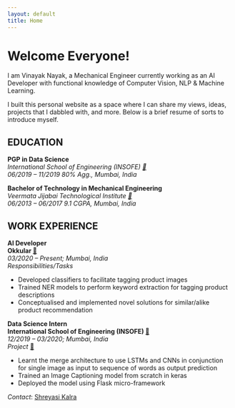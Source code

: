 ```yaml
---
layout: default
title: Home
---
```


# Welcome Everyone!

I am Vinayak Nayak, a Mechanical Engineer currently working as an AI Developer with functional knowledge of Computer Vision, NLP & Machine Learning. 

I built this personal website as a space where I can share my views, ideas, projects that I dabbled with, and more. Below is a brief resume of sorts to introduce myself.

## EDUCATION

<p>
<b>PGP in Data Science</b><br>
<i>International School of Engineering (INSOFE) <a href="https://www.insofe.edu.in/" target="_blank">🔗</a></i><br>
<i>06/2019 – 11/2019 80% Agg., Mumbai, India</i></p>

<p>
<b>Bachelor of Technology in Mechanical Engineering</b><br>
<i>Veermata Jijabai Technological Institute <a href="http://vjti.ac.in/" target="_blank">🔗</a></i><br>
<i>06/2013 – 06/2017 9.1 CGPA, Mumbai, India</i></p>

## WORK EXPERIENCE

<p>
<b>AI Developer</b><br>
<b>Okkular <a href="https://www.okkular.io/">🔗</a></b><br>
<i>03/2020 – Present; Mumbai, India</i><br>
<i>Responsibilities/Tasks</i><br>
<ul>
<li>Developed classifiers to facilitate tagging product images</li>
<li>Trained NER models to perform keyword extraction for tagging product descriptions</li>
<li>Conceptualised and implemented novel solutions for similar/alike product recommendation</li>
</ul>
</p>

<p>
<b>Data Science Intern</b><br>
<b>International School of Engineering (INSOFE) <a href="https://www.insofe.edu.in/" target="_blank">🔗</a></b><br>
<i>12/2019 – 03/2020; Mumbai, India</i><br>
<i>Project</i> <a href="https://github.com/ElisonSherton/Image_Captioning" target="_blank">🔗</a><br>
<ul>
<li>Learnt the merge architecture to use LSTMs and CNNs in conjunction for single image as input to sequence of words as output prediction</li>
<li>Trained an Image Captioning model from scratch in keras</li>
<li>Deployed the model using Flask micro-framework</li>
</ul>
<i>Contact</i>: <a href="https://in.linkedin.com/in/shreyasi-kalra-36a43511b" target="_blank">Shreyasi Kalra</a>
</p>

<!-- <div class="posts">
  {% for post in paginator.posts %}
  <div class="post">
    <h1 class="post-title">
      <a href="{{ post.url }}">
        {{ post.title }}
      </a>
    </h1>

    <span class="post-date">{{ post.date | date_to_string }}</span>

    {{ post.content }}
  </div>
  {% endfor %}
</div>

<div class="pagination">
  {% if paginator.next_page %}
    <a class="pagination-item older" href="{{ site.baseurl }}page{{paginator.next_page}}">Older</a>
  {% else %}
    <span class="pagination-item older">Older</span>
  {% endif %}
  {% if paginator.previous_page %}
    {% if paginator.page == 2 %}
      <a class="pagination-item newer" href="{{ site.baseurl }}">Newer</a>
    {% else %}
      <a class="pagination-item newer" href="{{ site.baseurl }}page{{paginator.previous_page}}">Newer</a>
    {% endif %}
  {% else %}
    <span class="pagination-item newer">Newer</span>
  {% endif %}
</div> -->

